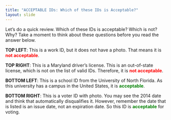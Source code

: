 ```yaml
---
title: "ACCEPTABLE IDs: Which of these IDs is Acceptable?"
layout: slide
---
```


Let’s do a quick review. Which of these IDs is acceptable? Which is not? Why? Take a moment to think about these questions before you read the answer below.

**TOP LEFT**: This is a work ID, but it does not have a photo. That means it is <span style="color:red; font-weight: bold;">not acceptable</span>.

**TOP RIGHT**: This is a Maryland driver’s license. This is an out-of-state license, which is not on the list of valid IDs. Therefore, it is <span style="color:red; font-weight: bold;">not acceptable</span>.

**BOTTOM LEFT**: This is a school ID from the University of North Florida. As this university has a campus in the United States, it is <span style="color:green; font-weight: bold;">acceptable</span>.

**BOTTOM RIGHT**: This is a voter ID with photo. You may see the 2014 date and think that automatically disqualifies it. However, remember the date that is listed is an issue date, not an expiration date. So this ID is <span style="color:green; font-weight: bold;">acceptable</span> for voting.
